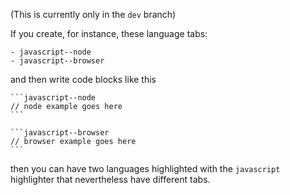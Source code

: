 (This is currently only in the `dev` branch)

If you create, for instance, these language tabs:

    - javascript--node
    - javascript--browser

and then write code blocks like this

    ```javascript--node
    // node example goes here
    ```

    ```javascript--browser
    // browser example goes here
    ```

then you can have two languages highlighted with the `javascript` highlighter that nevertheless have different tabs.